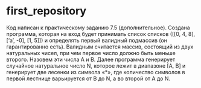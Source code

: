 # first_repository
Код написан к практическому заданию 7.5 (дополнительное).
Создана программа, которая на вход будет принимать список списков ([[0, 4, 8], [‘a’, -0], [1, 5]]) и определять первый валидный подмассив (он гарантированно есть). Валидным считается массив, состоящий из двух натуральных чисел, при чем первое число должно быть меньше второго. Назовем эти числа А и В. Далее программа генерирует случайное натуральное число N, которое лежит в диапазоне [А, В] и генерирует две лесенки из символа «*», где количество символов в первой лестнице варьируется от B до N, а во второй от A до N.
